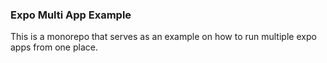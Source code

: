 ### Expo Multi App Example

This is a monorepo that serves as an example on how to run multiple expo apps from one place.
